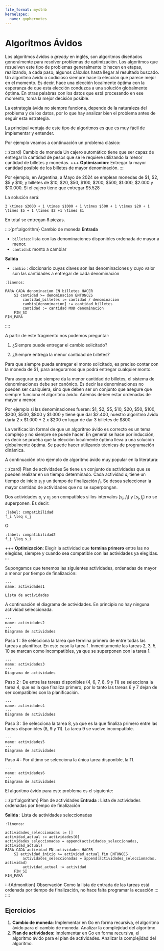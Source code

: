 ```yaml
---
file_format: mystnb
kernelspec:
  name: gophernotes
---
```


# Algoritmos Ávidos

Los algoritmos ávidos o _greedy_ en inglés, son algoritmos diseñados generalmente para resolver problemas de optimización. Los algoritmos que resuelven este tipo de problemas generalmente lo hacen en etapas, realizando, a cada paso, algunos cálculos hasta llegar al resultado buscado. Un algoritmo ávido o codicioso siempre hace la elección que parece mejor en el momento. Es decir, hace una elección localmente óptima con la esperanza de que esta elección conduzca a una solución globalmente óptima. En otras palabras con los datos que está procesando en ese momento, toma la mejor decisión posible.

La estrategia ávida no siempre funciona, depende de la naturaleza del problema y de los datos, por lo que hay analizar bien el problema antes de seguir esta estrategia.

La principal ventaja de este tipo de algoritmos es que es muy fácil de implementar y entender.

Por ejemplo veamos a continuación un problema clásico:

:::{card} Cambio de moneda
Un cajero automático tiene que ser capaz de entregar la cantidad de pesos que se le requiere utilizando la menor cantidad de billetes y monedas.
+++
**Optimización**: Entregar la mayor cantidad posible de los billetes de mayor denominación.
:::

Por ejemplo, en Argentina, a Mayo de 2024 se emplean monedas de \$1, \$2, \$5 y \$10, y billetes de \$10, \$20, \$50, \$100, \$200, \$500, \$1.000, \$2.000 y \$10.000. Si el cajero tiene que entregar \$5.528

La solución será:

```{math}
2 \times $2000 + 1 \times $1000 + 1 \times $500 + 1 \times $20 + 1 \times $5 + 1 \times $2 +1 \times $1
```

En total se entregan 8 piezas.

::::{prf:algorithm} Cambio de moneda
**Entrada**

- `billetes`: lista con las denominaciones disponibles ordenada de mayor a menor.
- `cantidad`: monto a cambiar

**Salida**

- `cambio` : diccionario cuyas claves son las denominaciones y cuyo valor son las cantidades a entregar de cada denominación

```{code-block}
:linenos:

PARA CADA denominacion EN billetes HACER
    SI cantidad >= denominacion ENTONCES
        cantidad_billetes := cantidad / denominacion
        cambio[denominacion] := cantidad_billetes
        cantidad := cantidad MOD denominacion
    FIN_SI
FIN_PARA
```

::::

A partir de este fragmento nos podemos preguntar:

1. ¿Siempre puede entregar el cambio solicitado?

2. ¿Siempre entrega la menor cantidad de billetes?

Para que siempre pueda entregar el monto solicitado, es preciso contar con la moneda de \$1, para asegurarnos que podrá entregar cualquier monto.

Para asegurar que siempre da la menor cantidad de billetes, el sistema de denominaciones debe ser canónico. Es decir las denominaciones no pueden ser cualquiera, sino que deben ser un conjunto que asegure que siempre funciona el algoritmo ávido. Además deben estar ordenadas de mayor a menor.

Por ejemplo si las denominaciones fueran: \$1, \$2, \$5, \$10, \$20, \$50, \$100, \$200, \$500, \$800 y \$1.000 y tiene que dar \$2.400, nuestro algoritmo ávido daría 2 x \$1.000 + 2 x \$200 en lugar de dar 3 billetes de \$800.

La verificación formal de que un algoritmo ávido es correcto es un tema complejo y no siempre se puede hacer. En general se hace por inducción, es decir se prueba que la elección localmente óptima lleva a una solución globalmente óptima. Se puede hacer utilizando técnicas de programación dinámica.

A continuación otro ejemplo de algoritmo ávido muy popular en la literatura:

:::{card} Plan de actividades
Se tiene un conjunto de actividades que se pueden realizar en un tiempo determinado. Cada actividad $a_i$ tiene un tiempo de inicio $s_i$ y un tiempo de finalización $f_i$. Se desea seleccionar la mayor cantidad de actividades que no se superpongan.

Dos actividades $a_i$ y $a_j$ son compatibles si los intervalos $[s_i, f_i)$ y $[s_j, f_j)$ no se superponen. Es decir:

```{math}
:label: compatibilidad
f_i \leq s_j
```

O

```{math}
:label: compatibilidad2
f_j \leq s_i
```

+++
**Optimización**: Elegir la actividad que **termina primero** entre las no elegidas, siempre y cuando sea compatible con las actividades ya elegidas.
:::

Supongamos que tenemos las siguientes actividades, ordenadas de mayor a menor por tiempo de finalización:

```{figure} ../assets/images/Greedy1.svg
---
name: actividades1
---
Lista de actividades
```

A continuación el diagrama de actividades. En principio no hay ninguna actividad seleccionada.

```{figure} ../assets/images/Greedy2.svg
---
name: actividades2
---
Diagrama de actividades
```

Paso 1
: Se selecciona la tarea que termina primero de entre todas las tareas a planificar. En este caso la tarea 1. Inmeditamente las tareas 2, 3, 5, 10 se marcan como incompatibles, ya que se superponen con la tarea 1.

```{figure} ../assets/images/Greedy3.svg
---
name: actividades3
---
Diagrama de actividades
```

Paso 2
: De entre las tareas disponibles (4, 6, 7, 8, 9 y 11) se selecciona la tarea 4, que es la que finaliza primero, por lo tanto las tareas 6 y 7 dejan de ser compatibles con la planificación.

```{figure} ../assets/images/Greedy4.svg
---
name: actividades4
---
Diagrama de actividades
```

Paso 3
: Se selecciona la tarea 8, ya que es la que finaliza primero entre las tareas disponibles (8, 9 y 11). La tarea 9 se vuelve incompatible.

```{figure} ../assets/images/Greedy5.svg
---
name: actividades5
---
Diagrama de actividades
```

Paso 4
: Por último se selecciona la única tarea disponible, la 11.

```{figure} ../assets/images/Greedy6.svg
---
name: actividades6
---
Diagrama de actividades
```

El algoritmo ávido para este problema es el siguiente:

:::{prf:algorithm} Plan de actividades
**Entrada** : Lista de actividades ordenadas por tiempo de finalización

**Salida** : Lista de actividades seleccionadas

```{code-block}
:linenos:

actividades_seleccionadas := []
actividad_actual := actividades[0]
actividades_seleccionadas = append(actividades_seleccionadas, actividad_actual)
PARA CADA actividad EN actividades HACER
    SI actividad_inicio >= actividad_actual_fin ENTONCES
        actividades_seleccionadas = append(actividades_seleccionadas, actividad)
        actividad_actual := actividad
    FIN_SI
FIN_PARA
```

:::{Admonition} Observación
Como la lista de entrada de las tareas está ordenada por tiempo de finalización, no hace falta programar la ecuación [](#compatibilidad2)
:::
::::

## Ejercicios

1. **Cambio de moneda**: Implementar en Go en forma recursiva, el algoritmo ávido para el cambio de moneda. Analizar la complejidad del algoritmo.
2. **Plan de actividades**: Implementar en Go en forma recursiva, el algoritmo ávido para el plan de actividades. Analizar la complejidad del algoritmo.
